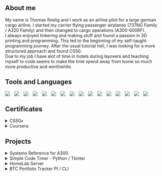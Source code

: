 ## About me
My name is Thomas Roelig and I work as an airline pilot for a large german cargo airline. I started my carrier flying passenger airplanes (737NG Family / A320 Family) and then changed to cargo operations (A300-600RF).<br>
I always enjoyed tinkering and making stuff and found a passion in 3D printing and programming. This led to the beginning of my self-taught programming journey. After the usual tutorial hell, I was looking for a more structured approach and found CS50.<br>
Due to my job I have alot of time in hotels during layovers and teaching myself to code seems to make the time spend away from home so much more productive and worthwhile.

## Tools and Languages
<img align="left" width="30px" src="https://cdn.jsdelivr.net/gh/devicons/devicon/icons/vscode/vscode-original-wordmark.svg" />
<img align="left" width="30px" src="https://upload.wikimedia.org/wikipedia/commons/thumb/4/4b/Bash_Logo_Colored.svg/1024px-Bash_Logo_Colored.svg.png?20180723054350.svg" />
<img align="left" width="30px" src="https://cdn.jsdelivr.net/gh/devicons/devicon/icons/c/c-original.svg" />
<img align="left" width="30px" src="https://cdn.jsdelivr.net/gh/devicons/devicon/icons/python/python-original-wordmark.svg" />
<img align="left" width="30px" src="https://cdn.jsdelivr.net/gh/devicons/devicon/icons/html5/html5-original-wordmark.svg" />
<img align="left" width="30px" src="https://cdn.jsdelivr.net/gh/devicons/devicon/icons/css3/css3-original-wordmark.svg" />
<img align="left" width="30px" src="https://cdn.jsdelivr.net/gh/devicons/devicon/icons/javascript/javascript-original.svg" />
<img align="left" width="30px" src="https://cdn.jsdelivr.net/gh/devicons/devicon/icons/flask/flask-original-wordmark.svg" />
<img align="left" width="30px" src="https://saidvandeklundert.net/img/jinja_logo.png" />
<img align="left" width="30px" src="https://cdn.jsdelivr.net/gh/devicons/devicon/icons/markdown/markdown-original.svg" />
<img align="left" width="30px" src="https://cdn.jsdelivr.net/gh/devicons/devicon/icons/sqlite/sqlite-original.svg" />
<img align="left" width="30px" src="https://cdn.jsdelivr.net/gh/devicons/devicon/icons/bootstrap/bootstrap-original-wordmark.svg" />
<img align="left" width="30px" src="https://cdn.jsdelivr.net/gh/devicons/devicon/icons/raspberrypi/raspberrypi-original.svg" />
<img align="left" width="30px" src="https://cdn.jsdelivr.net/gh/devicons/devicon/icons/linux/linux-original.svg" />
<img align="left" width="30px" src="https://cdn.jsdelivr.net/gh/devicons/devicon/icons/github/github-original.svg" />
<img align="left" width="30px" src="https://cdn.jsdelivr.net/gh/devicons/devicon@latest/icons/docker/docker-original.svg" />
<br>

## Certificates
<details>
<summary>CS50x</summary>
<img width="600px" src="certifications/CS50x.png"><br>
<img width="600px" src="certifications/edxCS50x.png">
</details>
<details>
  <summary>Coursera</summary>
  <img width="600px" src="certifications/DockerIntroductionCert.png"><br>
  <img width="600px" src="certifications/LinuxFundamentalsCert.png"><br>
  <img width="600px" src="certifications/LinuxForDevsCert.png"><br>
  <img width="600px" src="certifications/OSSDevelopementMethodsCert.png"><br>
  <img width="600px" src="certifications/MetaGit.png"><br>
  <img width="600px" src="certifications/MetaJavaScript.png"><br>
  <img width="600px" src="certifications/MetaHtmlCss.png"><br>
  <img width="600px" src="certifications/Google-TechIntro.png"><br>
  <img width="600px" src="certifications/NetworkGoogleCert.png"><br>
  <img width="600px" src="certifications/OSGoogleCert.png"><br>
  <img width="600px" src="certifications/GoogleSysAdmin.png">
</details>

## Projects
<details>
<summary>Systems Reference for A300</summary>
<p>Website to quickly review the systems of the A300-600RF and create a review pdf for systems and non-normal procedures. For company internal use only, therefore a private repository. The website was build using Flask, MySQL to store all system data and Javascript to enable theme switching for pico.css. I will release a blank version (without the company database file). This may be of use for projects that store study notes, recepies ...</p>
<img width="600px" src="projects/A300/Reference0.png"><br>
<img width="600px" src="projects/A300/Reference1.png"><br>
<img width="600px" src="projects/A300/Reference2.png"><br>
<img width="600px" src="projects/A300/Reference3.png"><br>
</details>
<details>
<summary>Simple Code Timer - Python / Tkinter</summary>
<p>I wanted to build a small code timer for myself, to time my sessions. I took this idea to learn a bit of tkinter to create desktop python apps. Since I found tkinter to look a bit old'ish for my taste, I tried tkkbootstrap. This made the looks of it bit more modern.<a href="https://github.com/JetDev22/Code-Timer"> Go to Project here</a></p>
<img style="float: left" src="projects/CodeTimer/screen1.png" width="310px">
<img src="projects/CodeTimer/screen2.png" width="300px"><br>
</details>
<details>
  <summary>HomeLab Server</summary>
  <p>Work in Progress - Stay tuned :-)</p>
</details>
<details>
<summary>BTC Portfolio Tracker PI / CLI</summary>
<img width="600px" src="pictures/summary.png"><br>
<p>Two BTC Portfolio Tracker based on python.
<ol><li>One displays to an 16x2 LCD connected to any Raspberry Pi</li>
<li>One uses the CLI</li>
<li>One uses a 64x64 LED Matrix</li></ol>
<a href="https://github.com/JetDev22/BTC-Tracker">Go to the project here</a></p>
</details>

